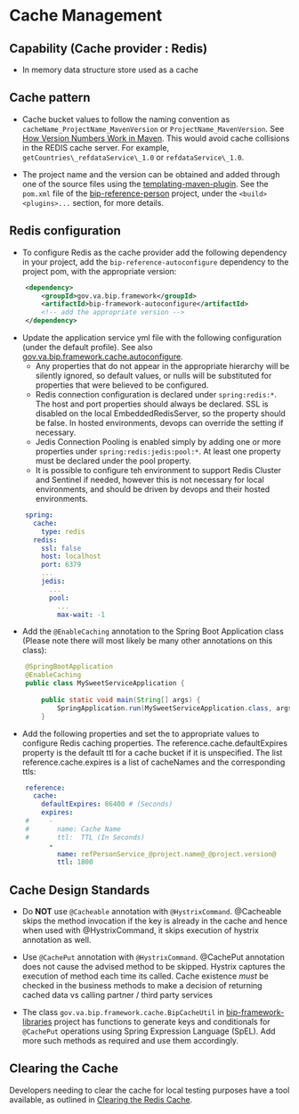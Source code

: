 # Cache Management

## Capability (Cache provider : Redis)
- In memory data structure store used as a cache

## Cache pattern
- Cache bucket values to follow the naming convention as `cacheName_ProjectName_MavenVersion` or `ProjectName_MavenVersion`. See [How Version Numbers Work in Maven](https://docs.oracle.com/middleware/1212/core/MAVEN/maven_version.htm#MAVEN400). This would avoid cache collisions in the REDIS cache server. For example, `getCountries\_refdataService\_1.0` or `refdataService\_1.0`.

- The project name and the version can be obtained and added through one of the source files using the [templating-maven-plugin](https://www.mojohaus.org/templating-maven-plugin/). See the `pom.xml` file of the [bip-reference-person](https://github.ec.va.gov/EPMO/bip-ocp-ref-spring-boot/blob/master/bip-reference-person/pom.xml) project, under the `<build><plugins>...` section, for more details.

## Redis configuration
- To configure Redis as the cache provider add the following dependency in your project,
add the `bip-reference-autoconfigure` dependency to the project pom, with the appropriate version:

```xml
	<dependency>
        <groupId>gov.va.bip.framework</groupId>
        <artifactId>bip-framework-autoconfigure</artifactId>
        <!-- add the appropriate version -->
    </dependency>
```

- Update the application service yml file with the following configuration (under the default profile). See also [gov.va.bip.framework.cache.autoconfigure](https://github.ec.va.gov/EPMO/bip-ocp-framework/tree/CMAPI2-211_JedisPoolConfig/bip-framework-autoconfigure#govvabipframeworkcacheautoconfigure).
    - Any properties that do not appear in the appropriate hierarchy will be silently ignored, so default values, or nulls will be substituted for properties that were believed to be configured.
    - Redis connection configuration is declared under `spring:redis:*`. The host and port properties should always be declared. SSL is disabled on the local EmbeddedRedisServer, so the property should be false. In hosted environments, devops can override the setting if necessary.
    - Jedis Connection Pooling is enabled simply by adding one or more properties under `spring:redis:jedis:pool:*`. At least one property must be declared under the pool property.
    - It is possible to configure teh environment to support Redis Cluster and Sentinel if needed, however this is not necessary for local environments, and should be driven by devops and their hosted environments.

```yaml
	spring: 
	  cache:
	    type: redis
	  redis: 
	    ssl: false
	    host: localhost
	    port: 6379
		...
	    jedis:
	      ...
	      pool:
	        ...
	        max-wait: -1
```

- Add the `@EnableCaching` annotation to the Spring Boot Application class (Please note there will most likely be many other annotations on this class):

```java
	@SpringBootApplication
	@EnableCaching
	public class MySweetServiceApplication {
	
	    public static void main(String[] args) {
	        SpringApplication.run(MySweetServiceApplication.class, args);
	    }
```

- Add the following properties and set the to appropriate values to configure Redis caching properties. The reference.cache.defaultExpires property is the default ttl for a cache bucket if it is unspecified. The list reference.cache.expires is a list of cacheNames and the corresponding ttls:

```yaml
	reference:
	  cache:
	    defaultExpires: 86400 # (Seconds)
	    expires:
	#     -
	#       name: Cache Name
	#       ttl:  TTL (In Seconds)
	      -
	        name: refPersonService_@project.name@_@project.version@
	        ttl: 1800
```

## Cache Design Standards
- Do **NOT** use `@Cacheable` annotation with `@HystrixCommand`. @Cacheable skips the method invocation if the key is already in the cache and hence when used with @HystrixCommand, it skips execution of hystrix annotation as well.

- Use `@CachePut` annotation with `@HystrixCommand`. @CachePut annotation does not cause the advised method to be skipped. Hystrix captures the execution of method each time its called. Cache existence *must* be checked in the business methods to make a decision of returning cached data vs calling partner / third party services

- The class `gov.va.bip.framework.cache.BipCacheUtil` in [bip-framework-libraries](https://github.ec.va.gov/EPMO/bip-ocp-framework/tree/master/bip-framework-libraries) project has functions to generate keys and conditionals for `@CachePut` operations using Spring Expression Language (SpEL). Add more such methods as required and use them accordingly.

## Clearing the Cache
Developers needing to clear the cache for local testing purposes have a tool available, as outlined in [Clearing the Redis Cache](https://github.ec.va.gov/EPMO/bip-ocp-ref-spring-boot/tree/master/local-dev#clearing-the-redis-cache).

